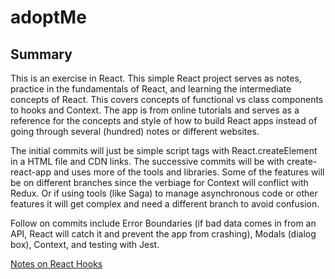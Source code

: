 # adoptMe

## Summary

This is an exercise in React. This simple React project serves as notes, practice in the fundamentals of React, and learning the intermediate concepts of React. This covers concepts of functional vs class components to hooks and Context. The app is from online tutorials and serves as a reference for the concepts and style of how to build React apps instead of going through several (hundred) notes or different websites.

The initial commits will just be simple script tags with React.createElement in a HTML file and CDN links. The successive commits will be with create-react-app and uses more of the tools and libraries. Some of the features will be on different branches since the verbiage for Context will conflict with Redux. Or if using tools (like Saga) to manage asynchronous code or other features it will get complex and need a different branch to avoid confusion.

Follow on commits include Error Boundaries (if bad data comes in from an API, React will catch it and prevent the app from crashing), Modals (dialog box), Context, and testing with Jest.

[Notes on React Hooks](docs/aboutHooks.md)
